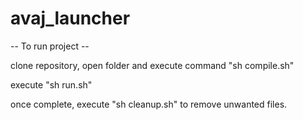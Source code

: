 # avaj_launcher

-- To run project --


clone repository, open folder and execute command "sh compile.sh"

execute "sh run.sh"

once complete, execute "sh cleanup.sh" to remove unwanted files.
